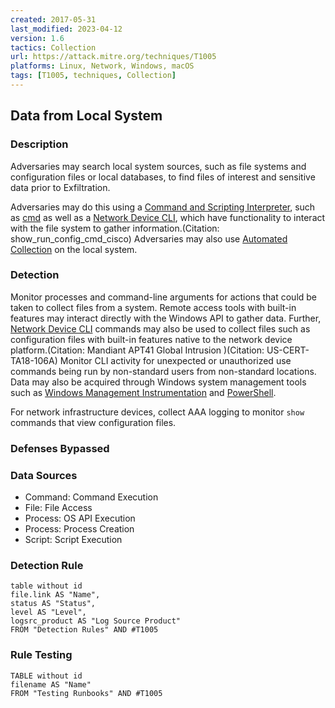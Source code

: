 ```yaml
---
created: 2017-05-31
last_modified: 2023-04-12
version: 1.6
tactics: Collection
url: https://attack.mitre.org/techniques/T1005
platforms: Linux, Network, Windows, macOS
tags: [T1005, techniques, Collection]
---
```


## Data from Local System

### Description

Adversaries may search local system sources, such as file systems and configuration files or local databases, to find files of interest and sensitive data prior to Exfiltration.

Adversaries may do this using a [Command and Scripting Interpreter](https://attack.mitre.org/techniques/T1059), such as [cmd](https://attack.mitre.org/software/S0106) as well as a [Network Device CLI](https://attack.mitre.org/techniques/T1059/008), which have functionality to interact with the file system to gather information.(Citation: show_run_config_cmd_cisco) Adversaries may also use [Automated Collection](https://attack.mitre.org/techniques/T1119) on the local system.


### Detection

Monitor processes and command-line arguments for actions that could be taken to collect files from a system. Remote access tools with built-in features may interact directly with the Windows API to gather data. Further, [Network Device CLI](https://attack.mitre.org/techniques/T1059/008) commands may also be used to collect files such as configuration files with built-in features native to the network device platform.(Citation: Mandiant APT41 Global Intrusion )(Citation: US-CERT-TA18-106A) Monitor CLI activity for unexpected or unauthorized use commands being run by non-standard users from non-standard locations. Data may also be acquired through Windows system management tools such as [Windows Management Instrumentation](https://attack.mitre.org/techniques/T1047) and [PowerShell](https://attack.mitre.org/techniques/T1059/001).

For network infrastructure devices, collect AAA logging to monitor `show` commands that view configuration files. 

### Defenses Bypassed



### Data Sources

  - Command: Command Execution
  -  File: File Access
  -  Process: OS API Execution
  -  Process: Process Creation
  -  Script: Script Execution
### Detection Rule

```dataview
table without id
file.link AS "Name",
status AS "Status",
level AS "Level",
logsrc_product AS "Log Source Product"
FROM "Detection Rules" AND #T1005
```

### Rule Testing

```dataview
TABLE without id
filename AS "Name"
FROM "Testing Runbooks" AND #T1005
```
